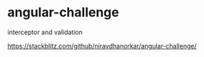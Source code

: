 # angular-challenge
interceptor and validation

https://stackblitz.com/github/niravdhanorkar/angular-challenge/

